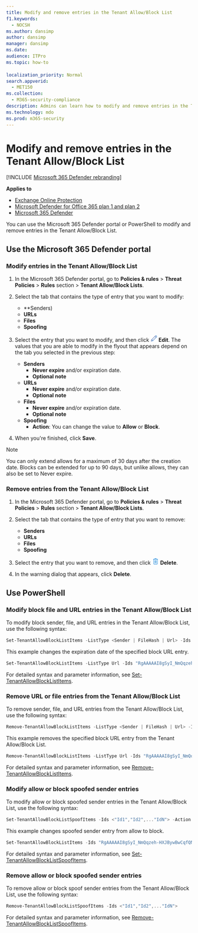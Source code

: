 ```yaml
---
title: Modify and remove entries in the Tenant Allow/Block List
f1.keywords: 
  - NOCSH
ms.author: dansimp
author: dansimp
manager: dansimp
ms.date: 
audience: ITPro
ms.topic: how-to

localization_priority: Normal
search.appverid: 
  - MET150
ms.collection: 
  - M365-security-compliance
description: Admins can learn how to modify and remove entries in the Tenant Allow/Block List in the Security portal.
ms.technology: mdo
ms.prod: m365-security
---
```


# Modify and remove entries in the Tenant Allow/Block List

[!INCLUDE [Microsoft 365 Defender rebranding](../includes/microsoft-defender-for-office.md)]

**Applies to**
- [Exchange Online Protection](exchange-online-protection-overview.md)
- [Microsoft Defender for Office 365 plan 1 and plan 2](defender-for-office-365.md)
- [Microsoft 365 Defender](../defender/microsoft-365-defender.md)

You can use the Microsoft 365 Defender portal or PowerShell to modify and remove entries in the Tenant Allow/Block List.

## Use the Microsoft 365 Defender portal

### Modify entries in the Tenant Allow/Block List

1. In the Microsoft 365 Defender portal, go to **Policies & rules** \> **Threat Policies** \> **Rules** section \> **Tenant Allow/Block Lists**.

2. Select the tab that contains the type of entry that you want to modify:
   - **Senders)
   - **URLs**
   - **Files**
   - **Spoofing**

3. Select the entry that you want to modify, and then click ![Edit icon](../../media/m365-cc-sc-edit-icon.png) **Edit**. The values that you are able to modify in the flyout that appears depend on the tab you selected in the previous step:
   - **Senders**
     - **Never expire** and/or expiration date.
     - **Optional note**
   - **URLs**
     - **Never expire** and/or expiration date.
     - **Optional note**
   - **Files**
     - **Never expire** and/or expiration date.
     - **Optional note**
   - **Spoofing**
     - **Action**: You can change the value to **Allow** or **Block**.
4. When you're finished, click **Save**.

> [!NOTE]
> You can only extend allows for a maximum of 30 days after the creation date. Blocks can be extended for up to 90 days, but unlike allows, they can also be set to Never expire.

### Remove entries from the Tenant Allow/Block List

1. In the Microsoft 365 Defender portal, go to **Policies & rules** \> **Threat Policies** \> **Rules** section \> **Tenant Allow/Block Lists**.

2. Select the tab that contains the type of entry that you want to remove:
   - **Senders**
   - **URLs**
   - **Files**
   - **Spoofing**

3. Select the entry that you want to remove, and then click ![Delete icon](../../media/m365-cc-sc-delete-icon.png) **Delete**.

4. In the warning dialog that appears, click **Delete**.

## Use PowerShell

### Modify block file and URL entries in the Tenant Allow/Block List

To modify block sender, file, and URL entries in the Tenant Allow/Block List, use the following syntax:

```powershell
Set-TenantAllowBlockListItems -ListType <Sender | FileHash | Url> -Ids <"Id1","Id2",..."IdN"> [<-ExpirationDate Date | -NoExpiration>] [-Notes <String>]
```

This example changes the expiration date of the specified block URL entry.

```powershell
Set-TenantAllowBlockListItems -ListType Url -Ids "RgAAAAAI8gSyI_NmQqzeh-HXJBywBwCqfQNJY8hBTbdlKFkv6BcUAAAl_QCZAACqfQNJY8hBTbdlKFkv6BcUAAAl_oSRAAAA" -ExpirationDate "5/30/2020"
```

For detailed syntax and parameter information, see [Set-TenantAllowBlockListItems](/powershell/module/exchange/set-tenantallowblocklistitems).

### Remove URL or file entries from the Tenant Allow/Block List

To remove sender, file, and URL entries from the Tenant Allow/Block List, use the following syntax:

```powershell
Remove-TenantAllowBlockListItems -ListType <Sender | FileHash | Url> -Ids <"Id1","Id2",..."IdN">
```

This example removes the specified block URL entry from the Tenant Allow/Block List.

```powershell
Remove-TenantAllowBlockListItems -ListType Url -Ids "RgAAAAAI8gSyI_NmQqzeh-HXJBywBwCqfQNJY8hBTbdlKFkv6BcUAAAl_QCZAACqfQNJY8hBTbdlKFkv6BcUAAAl_oSPAAAA0"
```

For detailed syntax and parameter information, see [Remove-TenantAllowBlockListItems](/powershell/module/exchange/remove-tenantallowblocklistitems).

### Modify allow or block spoofed sender entries

To modify allow or block spoofed sender entries in the Tenant Allow/Block List, use the following syntax:

```powershell
Set-TenantAllowBlockListSpoofItems -Ids <"Id1","Id2",..."IdN"> -Action <Allow | Block>
```

This example changes spoofed sender entry from allow to block.

```powershell
Set-TenantAllowBlockListItems -Ids "RgAAAAAI8gSyI_NmQqzeh-HXJBywBwCqfQNJY8hBTbdlKFkv6BcUAAAl_QCZAACqfQNJY8hBTbdlKFkv6BcUAAAl_oSRAAAA" -Action Block
```

For detailed syntax and parameter information, see [Set-TenantAllowBlockListSpoofItems](/powershell/module/exchange/set-tenantallowblocklistspoofitems).

### Remove allow or block spoofed sender entries

To remove allow or block spoof sender entries from the Tenant Allow/Block List, use the following syntax:

```powershell
Remove-TenantAllowBlockListSpoofItems -Ids <"Id1","Id2",..."IdN">
```

For detailed syntax and parameter information, see [Remove-TenantAllowBlockListSpoofItems](/powershell/module/exchange/remove-tenantallowblocklistspoofitems).
